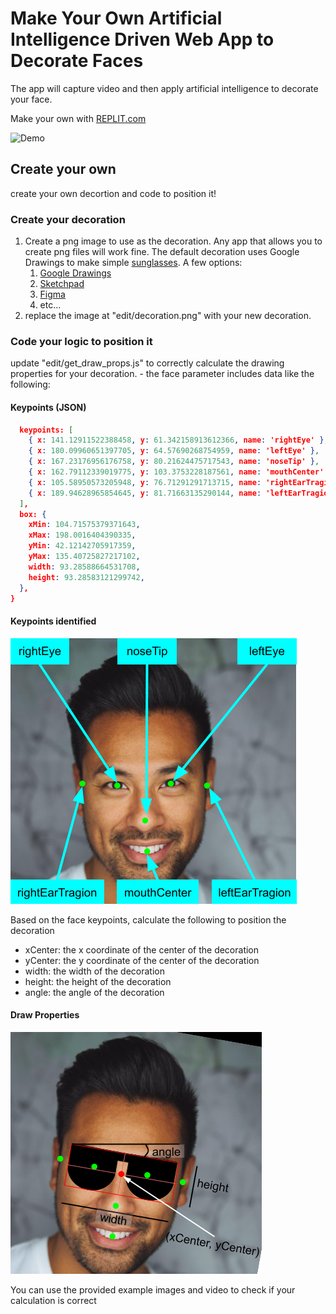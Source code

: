 # Make Your Own Artificial Intelligence Driven Web App to Decorate Faces

The app will capture video and then apply artificial intelligence to decorate your face.

Make your own with [REPLIT.com](https://replit.com/@apatterson189/face-decoration)

![Demo](./doc/demo.gif 'Demo')

## Create your own

create your own decortion and code to position it!

### Create your decoration

1. Create a png image to use as the decoration. Any app that allows you to create png files will work fine. The default decoration uses Google Drawings to make simple [sunglasses](https://docs.google.com/drawings/d/1k2MwpDjihT9NPSYpl2-Tn-whb9s2UMe-R5D7QDCNZAs/edit?usp=sharing). A few options:
   1. [Google Drawings](https://docs.google.com/drawings)
   1. [Sketchpad](https://sketch.io/sketchpad/)
   1. [Figma](https://www.figma.com/)
   1. etc...
1. replace the image at "edit/decoration.png" with your new decoration.

### Code your logic to position it

update "edit/get_draw_props.js" to correctly calculate the drawing properties for your decoration. - the face parameter includes data like the following:

#### Keypoints (JSON)

```json {
  keypoints: [
    { x: 141.12911522388458, y: 61.342158913612366, name: 'rightEye' },
    { x: 180.09960651397705, y: 64.57690268754959, name: 'leftEye' },
    { x: 167.23176956176758, y: 80.21624475717543, name: 'noseTip' },
    { x: 162.79112339019775, y: 103.3753228187561, name: 'mouthCenter' },
    { x: 105.58950573205948, y: 76.71291291713715, name: 'rightEarTragion' },
    { x: 189.94628965854645, y: 81.71663135290144, name: 'leftEarTragion' },
  ],
  box: {
    xMin: 104.71575379371643,
    xMax: 198.0016404390335,
    yMin: 42.12142705917359,
    yMax: 135.40725827217102,
    width: 93.28588664531708,
    height: 93.28583121299742,
  },
}
```

#### Keypoints identified

![Face Key Points](./doc/faceKeyPoints.png 'Face key points')

Based on the face keypoints, calculate the following to position the decoration

- xCenter: the x coordinate of the center of the decoration
- yCenter: the y coordinate of the center of the decoration
- width: the width of the decoration
- height: the height of the decoration
- angle: the angle of the decoration

#### Draw Properties

![Draw Props](./doc/drawProps.png 'Draw Props')

You can use the provided example images and video to check if your calculation is correct
